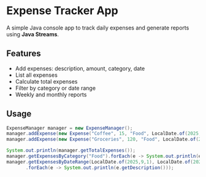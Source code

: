 # Expense Tracker App

A simple Java console app to track daily expenses and generate reports using **Java Streams**.

## Features
- Add expenses: description, amount, category, date  
- List all expenses  
- Calculate total expenses  
- Filter by category or date range  
- Weekly and monthly reports  

## Usage
```java
ExpenseManager manager = new ExpenseManager();
manager.addExpense(new Expense("Coffee", 15, "Food", LocalDate.of(2025, 9, 1)));
manager.addExpense(new Expense("Groceries", 120, "Food", LocalDate.of(2025, 9, 3)));

System.out.println(manager.getTotalExpenses());
manager.getExpensesByCategory("Food").forEach(e -> System.out.println(e.getDescription()));
manager.getExpensesByDateRange(LocalDate.of(2025,9,1), LocalDate.of(2025,9,3))
       .forEach(e -> System.out.println(e.getDescription()));
